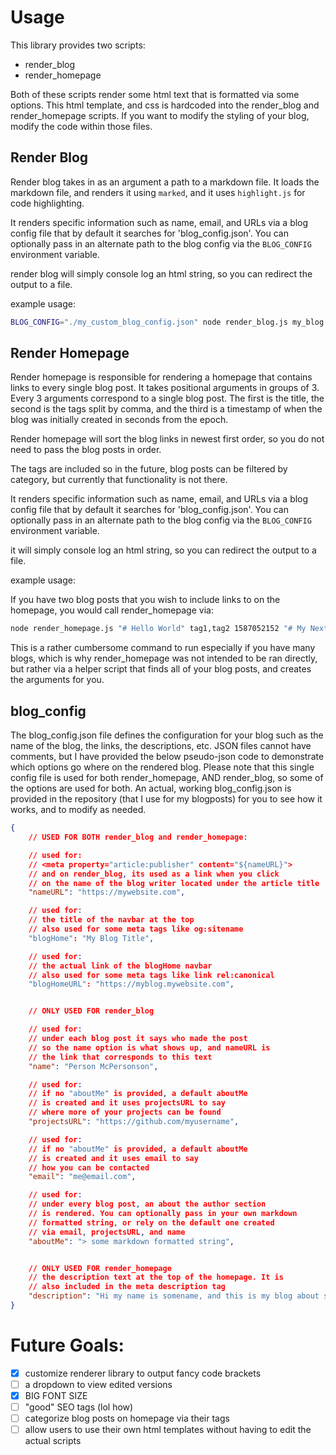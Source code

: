 # Usage

This library provides two scripts:
- render_blog
- render_homepage

Both of these scripts render some html text that is formatted via some options. This html template, and css is hardcoded into the render_blog and render_homepage scripts. If you want to modify the styling of your blog, modify the code within those files.

## Render Blog

Render blog takes in as an argument a path to a markdown file. It loads the markdown file, and renders it using `marked`, and it uses `highlight.js` for code highlighting.

It renders specific information such as name, email, and URLs via a blog config file that by default it searches for 'blog_config.json'. You can optionally pass in an alternate path to the blog config via the `BLOG_CONFIG` environment variable.

render blog will simply console log an html string, so you can redirect the output to a file.

example usage:

```sh
BLOG_CONFIG="./my_custom_blog_config.json" node render_blog.js my_blog.md > my_blog.html
```


## Render Homepage

Render homepage is responsible for rendering a homepage that contains links to every single blog post. It takes positional arguments in groups of 3. Every 3 arguments correspond to a single blog post. The first is the title, the second is the tags split by comma, and the third is a timestamp of when the blog was initially created in seconds from the epoch.

Render homepage will sort the blog links in newest first order, so you do not need to pass the blog posts in order.

The tags are included so in the future, blog posts can be filtered by category, but currently that functionality is not there.

It renders specific information such as name, email, and URLs via a blog config file that by default it searches for 'blog_config.json'. You can optionally pass in an alternate path to the blog config via the `BLOG_CONFIG` environment variable.

it will simply console log an html string, so you can redirect the output to a file.

example usage:

If you have two blog posts that you wish to include links to on the homepage, you would call render_homepage via:

```sh
node render_homepage.js "# Hello World" tag1,tag2 1587052152 "# My Next Blog" tag2,tag3 1587062177 > my_blog.html
```

This is a rather cumbersome command to run especially if you have many blogs, which is why render_homepage was not intended to be ran directly, but rather via a helper script that finds all of your blog posts, and creates the arguments for you.

## blog_config

The blog_config.json file defines the configuration for your blog such as the name of the blog, the links, the descriptions, etc. JSON files cannot have comments, but I have provided the below pseudo-json code to demonstrate which options go where on the rendered blog. Please note that this single config file is used for both render_homepage, AND render_blog, so some of the options are used for both. An actual, working blog_config.json is provided in the repository (that I use for my blogposts) for you to see how it works, and to modify as needed.

```json
{
    // USED FOR BOTH render_blog and render_homepage:

    // used for:
    // <meta property="article:publisher" content="${nameURL}">
    // and on render_blog, its used as a link when you click
    // on the name of the blog writer located under the article title
    "nameURL": "https://mywebsite.com",

    // used for:
    // the title of the navbar at the top
    // also used for some meta tags like og:sitename
    "blogHome": "My Blog Title",

    // used for:
    // the actual link of the blogHome navbar
    // also used for some meta tags like link rel:canonical
    "blogHomeURL": "https://myblog.mywebsite.com",


    // ONLY USED FOR render_blog

    // used for:
    // under each blog post it says who made the post
    // so the name option is what shows up, and nameURL is
    // the link that corresponds to this text
    "name": "Person McPersonson",

    // used for:
    // if no "aboutMe" is provided, a default aboutMe
    // is created and it uses projectsURL to say
    // where more of your projects can be found
    "projectsURL": "https://github.com/myusername",

    // used for:
    // if no "aboutMe" is provided, a default aboutMe
    // is created and it uses email to say
    // how you can be contacted
    "email": "me@email.com",

    // used for:
    // under every blog post, an about the author section
    // is rendered. You can optionally pass in your own markdown
    // formatted string, or rely on the default one created
    // via email, projectsURL, and name
    "aboutMe": "> some markdown formatted string",


    // ONLY USED FOR render_homepage
    // the description text at the top of the homepage. It is
    // also included in the meta description tag
    "description": "Hi my name is somename, and this is my blog about something..."
}

```

# Future Goals:

- [X] customize renderer library to output fancy code brackets
- [ ] a dropdown to view edited versions
- [X] BIG FONT SIZE
- [ ] "good" SEO tags (lol how)
- [ ] categorize blog posts on homepage via their tags
- [ ] allow users to use their own html templates without having to edit the actual scripts
